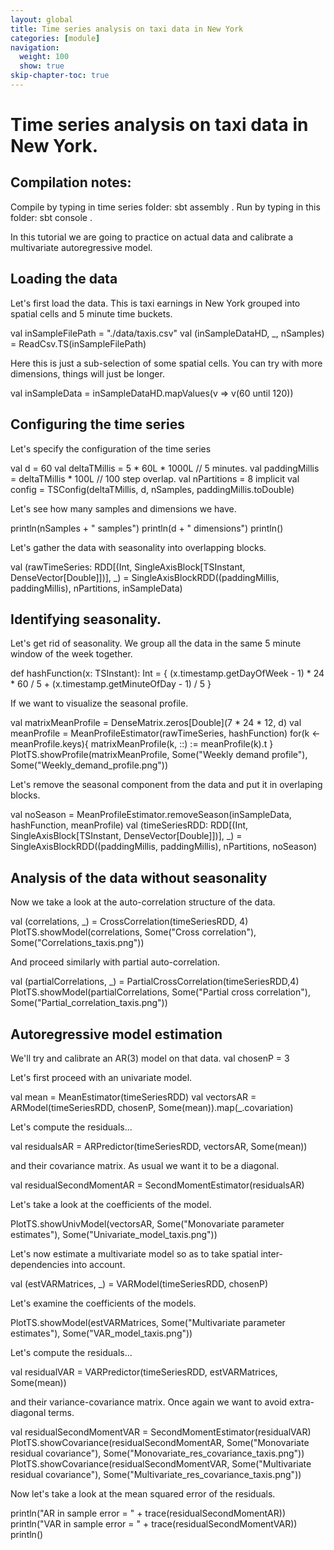 ```yaml
---
layout: global
title: Time series analysis on taxi data in New York
categories: [module]
navigation:
  weight: 100
  show: true
skip-chapter-toc: true
---
```


# Time series analysis on taxi data in New York.

## Compilation notes:
Compile by typing in time series folder: sbt assembly .
Run by typing in this folder: sbt console .

In this tutorial we are going to practice on actual data
and calibrate a multivariate autoregressive model.

## Loading the data

Let's first load the data. This is taxi earnings in New York
grouped into spatial cells and 5 minute time buckets.

<div class="codetabs">
<div data-lang="scala" markdown="1">
    val inSampleFilePath = "./data/taxis.csv"
    val (inSampleDataHD, _, nSamples) = ReadCsv.TS(inSampleFilePath)
</div>
</div>

Here this is just a sub-selection of some spatial cells.
You can try with more dimensions, things will just be longer.

<div class="codetabs">
<div data-lang="scala" markdown="1">
    val inSampleData = inSampleDataHD.mapValues(v => v(60 until 120))
</div>
</div>

## Configuring the time series

Let's specify the configuration of the time series

<div class="codetabs">
<div data-lang="scala" markdown="1">
    val d = 60
    val deltaTMillis = 5 * 60L * 1000L // 5 minutes.
    val paddingMillis  = deltaTMillis * 100L // 100 step overlap.
    val nPartitions   = 8
    implicit val config = TSConfig(deltaTMillis, d, nSamples, paddingMillis.toDouble)
</div>
</div>

Let's see how many samples and dimensions we have.

<div class="codetabs">
<div data-lang="scala" markdown="1">
    println(nSamples + " samples")
    println(d + " dimensions")
    println()
</div>
</div>

Let's gather the data with seasonality into overlapping blocks.

<div class="codetabs">
<div data-lang="scala" markdown="1">
    val (rawTimeSeries: RDD[(Int, SingleAxisBlock[TSInstant, DenseVector[Double]])], _) =
      SingleAxisBlockRDD((paddingMillis, paddingMillis), nPartitions, inSampleData)
</div>
</div>

## Identifying seasonality.

Let's get rid of seasonality. We group all the data in the same 5 minute window of the week together.

<div class="codetabs">
<div data-lang="scala" markdown="1">
    def hashFunction(x: TSInstant): Int = {
        (x.timestamp.getDayOfWeek - 1) * 24 * 60 / 5 + (x.timestamp.getMinuteOfDay - 1) / 5
    }
</div>
</div>

If we want to visualize the seasonal profile.

<div class="codetabs">
<div data-lang="scala" markdown="1">
    val matrixMeanProfile = DenseMatrix.zeros[Double](7 * 24 * 12, d)
    val meanProfile = MeanProfileEstimator(rawTimeSeries, hashFunction)
    for(k <- meanProfile.keys){
      matrixMeanProfile(k, ::) := meanProfile(k).t
    }
    PlotTS.showProfile(matrixMeanProfile, Some("Weekly demand profile"), Some("Weekly_demand_profile.png"))
</div>
</div>

Let's remove the seasonal component from the data and put it in overlaping blocks.

<div class="codetabs">
<div data-lang="scala" markdown="1">
    val noSeason = MeanProfileEstimator.removeSeason(inSampleData, hashFunction, meanProfile)
    val (timeSeriesRDD: RDD[(Int, SingleAxisBlock[TSInstant, DenseVector[Double]])], _) =
        SingleAxisBlockRDD((paddingMillis, paddingMillis), nPartitions, noSeason)
</div>
</div>

## Analysis of the data without seasonality

Now we take a look at the auto-correlation structure of the data.

<div class="codetabs">
<div data-lang="scala" markdown="1">
    val (correlations, _) = CrossCorrelation(timeSeriesRDD, 4)
    PlotTS.showModel(correlations, Some("Cross correlation"), Some("Correlations_taxis.png"))
</div>
</div>

And proceed similarly with partial auto-correlation.

<div class="codetabs">
<div data-lang="scala" markdown="1">
    val (partialCorrelations, _) = PartialCrossCorrelation(timeSeriesRDD,4)
    PlotTS.showModel(partialCorrelations, Some("Partial cross correlation"), Some("Partial_correlation_taxis.png"))
</div>
</div>

## Autoregressive model estimation

We'll try and calibrate an AR(3) model on that data.
val chosenP = 3

Let's first proceed with an univariate model.

<div class="codetabs">
<div data-lang="scala" markdown="1">
    val mean = MeanEstimator(timeSeriesRDD)
    val vectorsAR = ARModel(timeSeriesRDD, chosenP, Some(mean)).map(_.covariation)
</div>
</div>

Let's compute the residuals...

<div class="codetabs">
<div data-lang="scala" markdown="1">
    val residualsAR = ARPredictor(timeSeriesRDD, vectorsAR, Some(mean))
</div>
</div>

and their covariance matrix. As usual we want it to be a diagonal.

<div class="codetabs">
<div data-lang="scala" markdown="1">
    val residualSecondMomentAR = SecondMomentEstimator(residualsAR)
</div>
</div>

Let's take a look at the coefficients of the model.

<div class="codetabs">
<div data-lang="scala" markdown="1">
    PlotTS.showUnivModel(vectorsAR, Some("Monovariate parameter estimates"), Some("Univariate_model_taxis.png"))
</div>
</div>

Let's now estimate a multivariate model so as to take spatial inter-dependencies into account.

<div class="codetabs">
<div data-lang="scala" markdown="1">
    val (estVARMatrices, _) = VARModel(timeSeriesRDD, chosenP)
</div>
</div>

Let's examine the coefficients of the models.

<div class="codetabs">
<div data-lang="scala" markdown="1">
    PlotTS.showModel(estVARMatrices, Some("Multivariate parameter estimates"), Some("VAR_model_taxis.png"))
</div>
</div>

Let's compute the residuals...

<div class="codetabs">
<div data-lang="scala" markdown="1">
    val residualVAR = VARPredictor(timeSeriesRDD, estVARMatrices, Some(mean))
</div>
</div>

and their variance-covariance matrix. Once again we want to avoid extra-diagonal terms.

<div class="codetabs">
<div data-lang="scala" markdown="1">
    val residualSecondMomentVAR = SecondMomentEstimator(residualVAR)
    PlotTS.showCovariance(residualSecondMomentAR, Some("Monovariate residual covariance"), Some("Monovariate_res_covariance_taxis.png"))
    PlotTS.showCovariance(residualSecondMomentVAR, Some("Multivariate residual covariance"), Some("Multivariate_res_covariance_taxis.png"))
</div>
</div>

Now let's take a look at the mean squared error of the residuals.

<div class="codetabs">
<div data-lang="scala" markdown="1">
    println("AR in sample error = " + trace(residualSecondMomentAR))
    println("VAR in sample error = " + trace(residualSecondMomentVAR))
    println()
</div>
</div>
